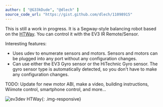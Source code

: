 ```yaml
---
author: [ "@G33kDude", "@dlech" ]
source_code_url: "https://gist.github.com/dlech/11098915"
---
```


This is still a work in progress. It is a Segway-style balancing robot based on
the [HTWay](http://www.hitechnic.com/blog/gyro-sensor/htway/). You can control
it with the EV3 IR Remote/Sensor.

Interesting features:

* Uses udev to enumerate sensors and motors. Sensors and motors can be plugged
  into any port without any configuration changes.
* Can use either the EV3 Gyro sensor or the HiTechnic Gyro sensor. The gyro
  sensor type is automatically detected, so you don't have to make any
  configuration changes.

TODO: Update for new motor ABI, make a video, building instructions,
Wiimote control, smartphone control, and more...

![ev3dev HTWay](https://dl.dropbox.com/s/gdrb1uk3uy20anu/Gyro_Bot5.png){: .img-responsive}